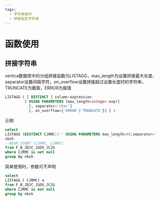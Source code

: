 ```yaml
---
tags:
  - 字符串操作
  - 拼接指定字符串
---
```

# 函数使用
## 拼接字符串

vertica数据库中的分组拼接函数为LISTAGG，max_length为设置拼接最大长度，separator设置间隔字符，on_overflow设置拼接超过设置长度时的字符串，TRUNCATE为截取，ERROR为报错
```sql
LISTAGG ( [ DISTINCT ] column‑expression 
         [ USING PARAMETERS [max_length=integer-expr] 
           [, separator='char'] 
           [, on_overflow={'ERROR'|'TRUNCATE'}] ] )
```
示例
```sql
select 
LISTAGG (DISTINCT CJRMC||'' USING PARAMETERS max_length=80,separator='|', on_overflow='TRUNCATE') a,
nbxh
--REGR_COUNT (CJRMC, CJRMC) 
from F_B_JDJC_JGDX_JCJG
where CJRMC is not null
group by nbxh
```
简单使用时，参数可不声明
```sql
select 
LISTAGG ( CJRMC) a
from F_B_JDJC_JGDX_JCJG
where CJRMC is not null
group by nbxh
```
